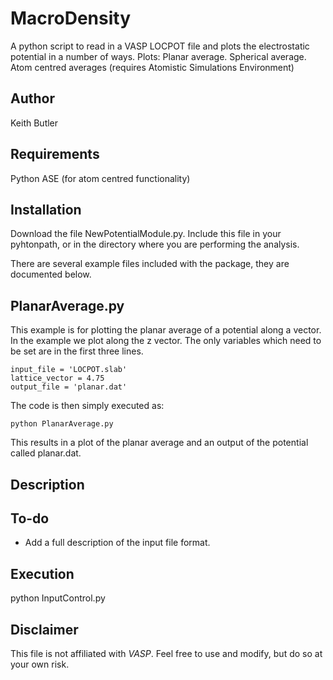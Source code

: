 MacroDensity
====================

A python script to read in a VASP LOCPOT file and plots the electrostatic potential in a number of ways.
Plots:
Planar average.
Spherical average.
Atom centred averages (requires Atomistic Simulations Environment)

Author
------------
Keith Butler


Requirements
------------
Python
ASE (for atom centred functionality)


Installation
------------

Download the file NewPotentialModule.py. Include this file in your pyhtonpath, or in the directory where you are performing the analysis.

There are several example files included with the package, they are documented below.

PlanarAverage.py
------------
This example is for plotting the planar average of a potential along a vector. In the example we plot along the z vector.
The only variables which need to be set are in the first three lines.
```
input_file = 'LOCPOT.slab'
lattice_vector = 4.75
output_file = 'planar.dat'
```
The code is then simply executed as:
```
python PlanarAverage.py
```
This results in a plot of the planar average and an output of the potential called planar.dat.


Description
------------


To-do
------------
- Add a full description of the input file format.

Execution
------------
python InputControl.py

Disclaimer
----------
This file is not affiliated with *VASP*. Feel free to use and modify, but do so at your own risk.
